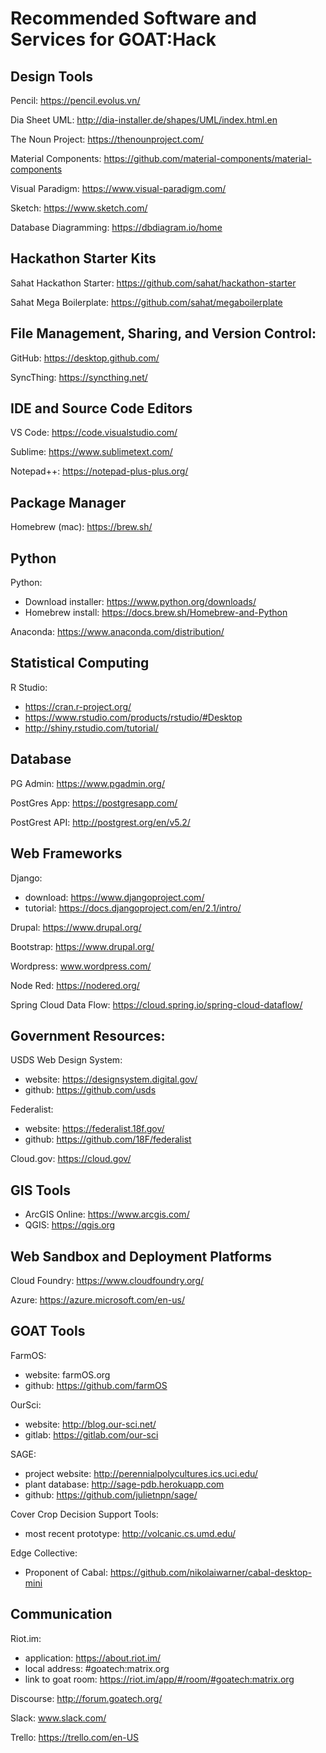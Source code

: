# Recommended Software and Services for GOAT:Hack

## Design Tools
Pencil: https://pencil.evolus.vn/

Dia Sheet UML: http://dia-installer.de/shapes/UML/index.html.en

The Noun Project: https://thenounproject.com/

Material Components: https://github.com/material-components/material-components

Visual Paradigm: https://www.visual-paradigm.com/

Sketch: https://www.sketch.com/

Database Diagramming: https://dbdiagram.io/home


## Hackathon Starter Kits
Sahat Hackathon Starter: https://github.com/sahat/hackathon-starter

Sahat Mega Boilerplate: https://github.com/sahat/megaboilerplate

## File Management, Sharing, and Version Control:
GitHub: https://desktop.github.com/

SyncThing: https://syncthing.net/

## IDE and Source Code Editors
VS Code: https://code.visualstudio.com/

Sublime: https://www.sublimetext.com/

Notepad++: https://notepad-plus-plus.org/

## Package Manager
Homebrew (mac): https://brew.sh/

## Python
Python:
* Download installer: https://www.python.org/downloads/
* Homebrew install:  https://docs.brew.sh/Homebrew-and-Python

Anaconda: https://www.anaconda.com/distribution/

## Statistical Computing
R Studio:
* https://cran.r-project.org/
* https://www.rstudio.com/products/rstudio/#Desktop
* http://shiny.rstudio.com/tutorial/

## Database
PG Admin: https://www.pgadmin.org/

PostGres App: https://postgresapp.com/

PostGrest API: http://postgrest.org/en/v5.2/

## Web Frameworks
Django:
* download: https://www.djangoproject.com/
* tutorial: https://docs.djangoproject.com/en/2.1/intro/

Drupal: https://www.drupal.org/

Bootstrap: https://www.drupal.org/

Wordpress: www.wordpress.com/

Node Red: https://nodered.org/

Spring Cloud Data Flow: https://cloud.spring.io/spring-cloud-dataflow/

## Government Resources:
USDS Web Design System:
* website: https://designsystem.digital.gov/
* github: https://github.com/usds

Federalist: 
* website: https://federalist.18f.gov/
* github: https://github.com/18F/federalist

Cloud.gov: https://cloud.gov/

## GIS Tools
* ArcGIS Online: https://www.arcgis.com/
* QGIS: https://qgis.org

## Web Sandbox and Deployment Platforms
Cloud Foundry: https://www.cloudfoundry.org/

Azure: https://azure.microsoft.com/en-us/

## GOAT Tools
FarmOS: 
* website: farmOS.org
* github: https://github.com/farmOS

OurSci:
* website: http://blog.our-sci.net/
* gitlab: https://gitlab.com/our-sci

SAGE:
* project website: http://perennialpolycultures.ics.uci.edu/
* plant database: http://sage-pdb.herokuapp.com
* github: https://github.com/julietnpn/sage/

Cover Crop Decision Support Tools:
* most recent prototype: http://volcanic.cs.umd.edu/ 

Edge Collective:
* Proponent of Cabal: https://github.com/nikolaiwarner/cabal-desktop-mini

## Communication
Riot.im: 
* application: https://about.riot.im/
* local address: #goatech:matrix.org
* link to goat room: https://riot.im/app/#/room/#goatech:matrix.org

Discourse: http://forum.goatech.org/

Slack: www.slack.com/

Trello: https://trello.com/en-US
